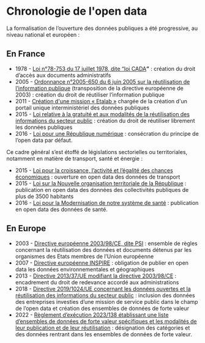 # Chronologie de l'open data

La formalisation de l’ouverture des données publiques a été progressive, au niveau national et européen :

## En France

* 1978 - [Loi n°78-753 du 17 juillet 1978, dite “loi CADA](https://www.legifrance.gouv.fr/affichTexte.do?cidTexte=JORFTEXT000000339241)**”** : création du droit d’accès aux documents administratifs
* 2005 - [Ordonnance n°2005-650 du 6 juin 2005 sur la réutilisation de l’information publique](https://www.legifrance.gouv.fr/affichTexte.do?cidTexte=JORFTEXT000000629684) (transposition de la directive européenne de 2003) : création du droit de réutiliser l’information publique
* 2011 - [Création d'une mission « Etalab »](https://www.legifrance.gouv.fr/affichTexte.do?cidTexte=JORFTEXT000023619063\&categorieLien=id) chargée de la création d'un portail unique interministériel des données publiques
* 2015 - [Loi relative à la gratuité et aux modalités de la réutilisation des informations du secteur public](https://www.legifrance.gouv.fr/affichTexte.do?cidTexte=JORFTEXT000031701525\&fastPos=1\&fastReqId=929140163\&categorieLien=id\&oldAction=rechTexte) : création du droit de réutiliser librement les données publiques
* 2016 - [Loi pour une République numérique](https://www.legifrance.gouv.fr/affichLoiPubliee.do?idDocument=JORFDOLE000031589829\&type=general\&legislature=14) : consécration du principe de l’open data par défaut.

Ce cadre général s’est étoffé de législations sectorielles ou territoriales, notamment en matière de transport, santé et énergie :

* 2015 - [Loi pour la croissance, l’activité et l’égalité des chances économiques](https://www.legifrance.gouv.fr/affichLoiPubliee.do?idDocument=JORFDOLE000029883713\&type=general\&legislature=14) : ouverture en open data des données de transport
* 2015 - [Loi sur la Nouvelle organisation territoriale de la République](https://www.legifrance.gouv.fr/affichTexte.do?cidTexte=JORFTEXT000030985460\&categorieLien=id) : publication en open data des données des collectivités publiques de plus de 3500 habitants
* 2016 - [Loi pour la Modernisation de notre système de santé](https://www.legifrance.gouv.fr/affichTexte.do?cidTexte=JORFTEXT000031912641\&categorieLien=id) : publication en open data des données de santé.

## En Europe

* 2003 - [Directive européenne 2003/98/CE, dite PSI](https://eur-lex.europa.eu/legal-content/FR/TXT/HTML/?uri=CELEX:32003L0098) : ensemble de règles concernant la réutilisation des données et documents détenus par les organismes des Etats membres de l’Union européenne
* 2007 - [Directive européenne INSPIRE](https://eur-lex.europa.eu/legal-content/FR/TXT/HTML/?uri=CELEX:32007L0002) : obligation de publier en open data les données environnementales et géographiques
* 2013 - [Directive 2013/37/UE modifiant la directive 2003/98/CE](https://eur-lex.europa.eu/legal-content/FR/TXT/PDF/?uri=CELEX:32013L0037\&from=FR) : encadrement du droit de redevance accordé aux administrations
* 2018 - [Directive 2019/1024/UE concernant les données ouvertes et la réutilisation des informations du secteur public](https://eur-lex.europa.eu/legal-content/FR/TXT/HTML/?uri=CELEX:32019L1024\&from=EN) : inclusion des données des entreprises investies d’une mission de service public dans le champ de l’open data et création des ensembles de données de forte valeur
* 2022 - [Règlement d’exécution 2023/138 établissant une liste d’ensembles de données de forte valeur spécifiques et les modalités de leur publication et de leur réutilisation](https://eur-lex.europa.eu/legal-content/FR/TXT/?uri=CELEX:32023R0138) : désignation des catégories et des données rentrant dans les ensembles de données de forte valeur.
